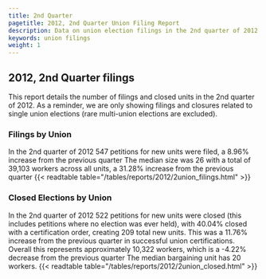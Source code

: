 ```yaml
---
title: 2nd Quarter
pagetitle: 2012, 2nd Quarter Union Filing Report
description: Data on union election filings in the 2nd quarter of 2012
keywords: union filings
weight: 1
---
```


## 2012, 2nd Quarter filings

This report details the number of filings and closed units in the 2nd quarter of 2012. As a reminder, we are only showing filings and closures related to single union elections (rare multi-union elections are excluded).

### Filings by Union
In the 2nd quarter of 2012 547 petitions for new units were filed, a 8.96% increase from the previous quarter The median size was 26 with a total of 39,103 workers across all units, a 31.28% increase from the previous quarter
{{< readtable table="/tables/reports/2012/2union_filings.html" >}}

### Closed Elections by Union
In the 2nd quarter of 2012 522 petitions for new units were closed (this includes petitions where no election was ever held), with 40.04% closed with a certification order, creating 209 total new units. This was a 11.76% increase from the previous quarter in successful union certifications. Overall this represents approximately 10,322 workers, which is a -4.22% decrease from the previous quarter The median bargaining unit has 20 workers.
{{< readtable table="/tables/reports/2012/2union_closed.html" >}}

